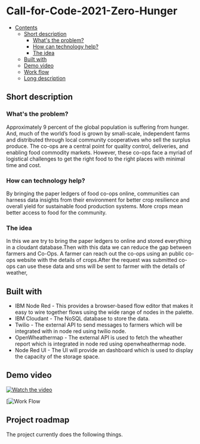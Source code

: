 # Call-for-Code-2021-Zero-Hunger
- [Contents](#contents)
  - [Short description](#short-description)
    - [What's the problem?](#whats-the-problem)
    - [How can technology help?](#how-can-technology-help)
    - [The idea](#the-idea)
  - [Built with](#built-with)
  - [Demo video](#demo-video)
  - [Work flow](#work-flow)
  - [Long description](#long-description)
  
## Short description

### What's the problem?

Approximately 9 percent of the global population is suffering from hunger. And, much of the world’s food is grown by small-scale, independent farms and distributed through local community cooperatives who sell the surplus produce. The co-ops are a central point for quality control, deliveries, and enabling food commodity markets. However, these co-ops face a myriad of logistical challenges to get the right food to the right places with minimal time and cost.

### How can technology help?

By bringing the paper ledgers of food co-ops online, communities can harness data insights from their environment for better crop resilience and overall yield for sustainable food production systems. More crops mean better access to food for the community.

### The idea

In this we are try to bring the paper ledgers to online and stored everything in a cloudant database.Then with this data we can reduce the gap between farmers and Co-Ops.
A farmer can reach out the co-ops using an public co-ops website with the details of crops.After the request was submitted co-ops can use these data and sms will be sent to farmer with the details of weather, 


## Built with

- IBM Node Red - This provides a browser-based flow editor that makes it easy to wire together flows using the wide range of nodes in the palette.
- IBM Cloudant - The NoSQL database to store the data.
- Twilio  - The external API to send messages to farmers which will be integrated with in node red using twilio node.
- OpenWheathermap - The external API is used to fetch the wheather report which is integrated in node red using openwheathermap node.
- Node Red UI - The UI will provide an dashboard which is used to display the capacity of the storage space.


## Demo video

[![Watch the video](https://github.com/Call-for-Code/Liquid-Prep/blob/master/images/readme/IBM-interview-video-image.png)](https://youtu.be/vOgCOoy_Bx0)




[![Work Flow](https://github.com/karthi19-DS/Call-for-Code-2021-Zero-Hunger/blob/main/Images/calculate%20storage%20space.PNG)
## Project roadmap

The project currently does the following things.



